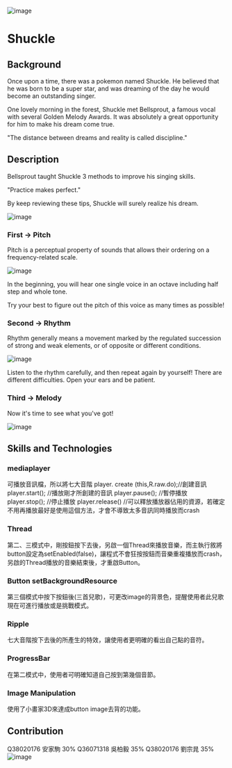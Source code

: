 ![image](https://github.com/percy0525/Shuckle-master/blob/master/ReadPIC/shuckle3.gif)
# Shuckle
## Background
Once upon a time, there was a pokemon named Shuckle. He believed that he was born to be a super star, and was dreaming of the day he would become an outstanding singer. 

One lovely morning in the forest, Shuckle met Bellsprout, a famous vocal with several Golden Melody Awards. It was absolutely a great opportunity for him to make his dream come true.

"The distance between dreams and reality is called discipline."


## Description
Bellsprout taught Shuckle 3 methods to improve his singing skills. 

"Practice makes perfect." 

By keep reviewing these tips, Shuckle will surely realize his dream.


![image](https://github.com/percy0525/Shuckle-master/blob/master/ReadPIC/Main.png)


### First -> Pitch
Pitch is a perceptual property of sounds that allows their ordering on a frequency-related scale. 

![image](https://github.com/percy0525/Shuckle-master/blob/master/ReadPIC/Single0.png)

In the beginning, you will hear one single voice in an octave including half step and whole tone. 

Try your best to figure out the pitch of this voice as many times as possible!

### Second -> Rhythm
Rhythm generally means a movement marked by the regulated succession of strong and weak elements, or of opposite or different conditions.

![image](https://github.com/percy0525/Shuckle-master/blob/master/ReadPIC/Double2.png)

Listen to the rhythm carefully, and then repeat again by yourself!
There are different difficulties. Open your ears and be patient.

### Third -> Melody
Now it's time to see what you've got!

![image](https://github.com/percy0525/Shuckle-master/blob/master/ReadPIC/Triple2.png)


## Skills and Technologies
### mediaplayer
可播放音訊檔，所以將七大音階
player. create (this,R.raw.do);//創建音訊
player.start();  //播放剛才所創建的音訊
player.pause();  //暫停播放
player.stop();   //停止播放
player.release() //可以釋放播放器佔用的資源，若確定不用再播放最好是使用這個方法，才會不導致太多音訊同時播放而crash

### Thread
第二、三模式中，剛按鈕按下去後，另啟一個Thread來播放音樂，而主執行敘將button設定為setEnabled(false)，讓程式不會狂按按鈕而音樂重複播放而crash，另啟的Thread播放的音樂結束後，才重啟Button。

### Button setBackgroundResource
第三個模式中按下按鈕後(三首兒歌)，可更改image的背景色，提醒使用者此兒歌現在可進行播放或是挑戰模式。

### Ripple
七大音階按下去後的所產生的特效，讓使用者更明確的看出自己點的音符。

### ProgressBar
在第二模式中，使用者可明確知道自己按到第幾個音節。

### Image Manipulation
使用了小畫家3D來達成button image去背的功能。


## Contribution
Q38020176 安家駒 30%
Q36071318 吳柏毅 35%
Q38020176 劉宗晁 35%
![image](https://github.com/percy0525/Shuckle-master/blob/master/ReadPIC/shuckle4.gif)
